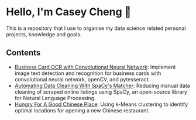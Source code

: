 # Hello, I'm Casey Cheng :wave:

This is a repository that I use to organise my data science related personal projects, knowledge and goals.

## Contents

* [Business Card OCR with Convolutional Neural Network](https://nbviewer.jupyter.org/github/kaichyuan/data-science-portfolio/blob/master/Business_Card_OCR_with_Convolutional_Neural_Network.ipynb): Implement image text detection and recognition for business cards with convolutional neural network, openCV, and pytesseract.
* [Automating Data Cleaning With SpaCy's Matcher](https://nbviewer.jupyter.org/github/kaichyuan/data-science-portfolio/blob/master/Automating_Data_Cleaning_With_NLP_Matcher.ipynb): Reducing manual data cleaning of scraped online listings using SpaCy, an open-source library for Natural Language Processing.
* [Hungry For A Good Chinese Place](https://colab.research.google.com/drive/1UE26ssCj0CyOlGl3eMwr5WRt08TxPQJP?usp=sharing): Using k-Means clustering to identify optimal locations for opening a new Chinese restaurant.
